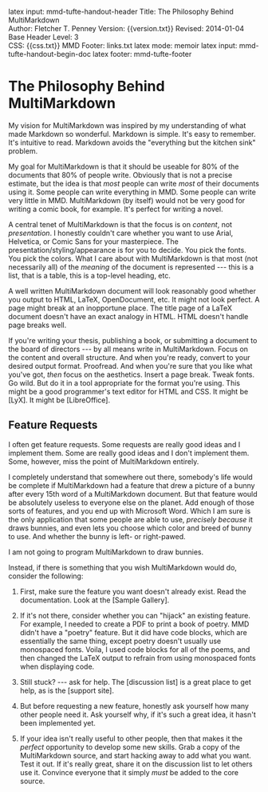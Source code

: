latex input:	mmd-tufte-handout-header
Title:	The Philosophy Behind MultiMarkdown  
Author:	Fletcher T. Penney
Version:	{{version.txt}}
Revised:	2014-01-04 
Base Header Level:	3  
CSS:	{{css.txt}}
MMD Footer:	links.txt
latex mode:	memoir
latex input:	mmd-tufte-handout-begin-doc
latex footer:	mmd-tufte-footer


# The Philosophy Behind MultiMarkdown #

My vision for MultiMarkdown was inspired by my understanding of what made Markdown so wonderful.  Markdown is simple.  It's easy to remember.  It's intuitive to read.  Markdown avoids the "everything but the kitchen sink" problem.

My goal for MultiMarkdown is that it should be useable for 80% of the documents that 80% of people write.  Obviously that is not a precise estimate, but the idea is that *most* people can write *most* of their documents using it.  Some people can write everything in MMD.  Some people can write very little in MMD.  MultiMarkdown (by itself) would not be very good for writing a comic book, for example.  It's perfect for writing a novel.

A central tenet of MultiMarkdown is that the focus is on *content*, not *presentation*.  I  honestly couldn't care whether you want to use Arial, Helvetica, or Comic Sans for your masterpiece.  The presentation/styling/appearance is for you to decide.  You pick the fonts.  You pick the colors.  What I care about with MultiMarkdown is that most (not necessarily all) of the *meaning* of the document is represented --- this is a list, that is a table, this is a top-level heading, etc.

A well written MultiMarkdown document will look reasonably good whether you output to HTML, LaTeX, OpenDocument, etc.  It might not look perfect.  A page might break at an inopportune place.  The title page of a LaTeX document doesn't have an exact analogy in HTML.  HTML doesn't handle page breaks well.  

If you're writing your thesis, publishing a book, or submitting a document to the board of directors --- by all means write in MultiMarkdown.  Focus on the content and overall structure.  And when you're ready, convert to your desired output format.  Proofread.  And when you're sure that you like what you've got, *then* focus on the aesthetics.  Insert a page break.  Tweak fonts.  Go wild.  But do it in a tool appropriate for the format you're using.  This might be a good programmer's text editor for HTML and CSS.  It might be [LyX]. It might be [LibreOffice].


## Feature Requests ##

I often get feature requests.  Some requests are really good ideas and I implement them.  Some are really good ideas and I don't implement them.  Some, however, miss the point of MultiMarkdown entirely.

I completely understand that somewhere out there, somebody's life would be complete if MultiMarkdown had a feature that drew a picture of a bunny after every 15th word of a MultiMarkdown document.  But that feature would be absolutely useless to everyone else on the planet.  Add enough of those sorts of features, and you end up with Microsoft Word.  Which I am sure is the only application that some people are able to use, *precisely because* it draws bunnies, and even lets you choose which color and breed of bunny to use.  And whether the bunny is left- or right-pawed.

I am not going to program MultiMarkdown to draw bunnies.

Instead, if there is something that you wish MultiMarkdown would do, consider the following:

1. First, make sure the feature you want doesn't already exist.  Read the documentation.  Look at the [Sample Gallery].

2. If it's not there, consider whether you can "hijack" an existing feature.  For example, I needed to create a PDF to print a book of poetry.  MMD didn't have a "poetry" feature.  But it did have code blocks, which are essentially the same thing, except poetry doesn't usually use monospaced fonts.  Voila, I used code blocks for all of the poems, and then changed the LaTeX output to refrain from using monospaced fonts when displaying code.

3. Still stuck? --- ask for help.  The [discussion list] is a great place to get help, as is the [support site].

4. But before requesting a new feature, honestly ask yourself how many other people need it.  Ask yourself why, if it's such a great idea, it hasn't been implemented yet. 

5. If your idea isn't really useful to other people, then that makes it the *perfect* opportunity to develop some new skills.  Grab a copy of the MultiMarkdown source, and start hacking away to add what you want.  Test it out.  If it's really great, share it on the discussion list to let others use it.  Convince everyone that it simply *must* be added to the core source.
